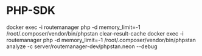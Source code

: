 # PHP-SDK

docker exec -i routemanager php -d memory_limit=-1 /root/.composer/vendor/bin/phpstan clear-result-cache
docker exec -i routemanager php -d memory_limit=-1 /root/.composer/vendor/bin/phpstan analyze -c server/routemanager-dev/phpstan.neon --debug
